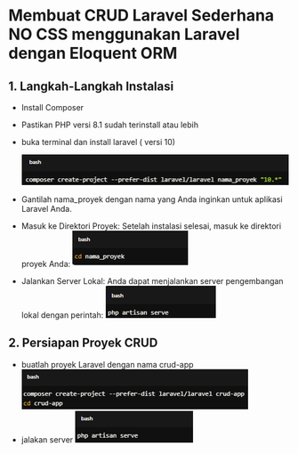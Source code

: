 # Membuat CRUD Laravel Sederhana NO CSS menggunakan Laravel dengan Eloquent ORM
## 1. Langkah-Langkah Instalasi
- Install Composer 
- Pastikan PHP versi 8.1 sudah terinstall atau lebih
- buka terminal dan install laravel ( versi 10)

    ![Deskripsi Gambar](./Gambar/image1.png)
- Gantilah nama_proyek dengan nama yang Anda inginkan untuk aplikasi Laravel Anda.
- Masuk ke Direktori Proyek: Setelah instalasi selesai, masuk ke direktori proyek Anda:
    ![Deskripsi Gambar](./Gambar/image2.png)
- Jalankan Server Lokal: Anda dapat menjalankan server pengembangan lokal dengan perintah:
    ![Deskripsi Gambar](./Gambar/image3.png)
## 2. Persiapan Proyek CRUD
- buatlah proyek Laravel dengan nama crud-app
    ![Deskripsi Gambar](./Gambar/image4.png)
- jalakan server
    ![Deskripsi Gambar](./Gambar/image5.png)